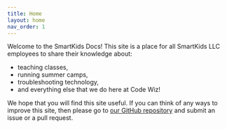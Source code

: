```yaml
---
title: Home
layout: home
nav_order: 1
---
```


Welcome to the SmartKids Docs! This site is a place for all SmartKids LLC employees to share their knowledge about:

- teaching classes,
- running summer camps,
- troubleshooting technology,
- and everything else that we do here at Code Wiz!

We hope that you will find this site useful. If you can think of any ways to improve this site, then please go to [our GitHub repository](https://github.com/smartkidsllc/smartkidsllc.github.io) and submit an issue or a pull request.
